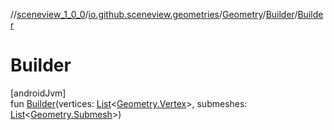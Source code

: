 //[sceneview_1_0_0](../../../../index.md)/[io.github.sceneview.geometries](../../index.md)/[Geometry](../index.md)/[Builder](index.md)/[Builder](-builder.md)

# Builder

[androidJvm]\
fun [Builder](-builder.md)(vertices: [List](https://kotlinlang.org/api/latest/jvm/stdlib/kotlin.collections/-list/index.html)&lt;[Geometry.Vertex](../-vertex/index.md)&gt;, submeshes: [List](https://kotlinlang.org/api/latest/jvm/stdlib/kotlin.collections/-list/index.html)&lt;[Geometry.Submesh](../-submesh/index.md)&gt;)
